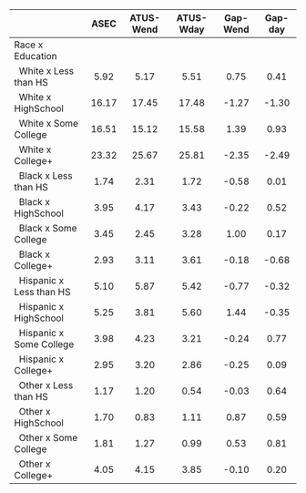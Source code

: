 
|                      |         ASEC |    ATUS-Wend |    ATUS-Wday |     Gap-Wend |      Gap-day |
| -------------------- | :----------: | :----------: | :----------: | :----------: | :----------: |
| Race x Education     |              |              |              |              |              |
| &nbsp;&nbsp;White x Less than HS |         5.92 |         5.17 |         5.51 |         0.75 |         0.41 |
| &nbsp;&nbsp;White x HighSchool |        16.17 |        17.45 |        17.48 |        -1.27 |        -1.30 |
| &nbsp;&nbsp;White x Some College |        16.51 |        15.12 |        15.58 |         1.39 |         0.93 |
| &nbsp;&nbsp;White x College+ |        23.32 |        25.67 |        25.81 |        -2.35 |        -2.49 |
| &nbsp;&nbsp;Black x Less than HS |         1.74 |         2.31 |         1.72 |        -0.58 |         0.01 |
| &nbsp;&nbsp;Black x HighSchool |         3.95 |         4.17 |         3.43 |        -0.22 |         0.52 |
| &nbsp;&nbsp;Black x Some College |         3.45 |         2.45 |         3.28 |         1.00 |         0.17 |
| &nbsp;&nbsp;Black x College+ |         2.93 |         3.11 |         3.61 |        -0.18 |        -0.68 |
| &nbsp;&nbsp;Hispanic x Less than HS |         5.10 |         5.87 |         5.42 |        -0.77 |        -0.32 |
| &nbsp;&nbsp;Hispanic x HighSchool |         5.25 |         3.81 |         5.60 |         1.44 |        -0.35 |
| &nbsp;&nbsp;Hispanic x Some College |         3.98 |         4.23 |         3.21 |        -0.24 |         0.77 |
| &nbsp;&nbsp;Hispanic x College+ |         2.95 |         3.20 |         2.86 |        -0.25 |         0.09 |
| &nbsp;&nbsp;Other x Less than HS |         1.17 |         1.20 |         0.54 |        -0.03 |         0.64 |
| &nbsp;&nbsp;Other x HighSchool |         1.70 |         0.83 |         1.11 |         0.87 |         0.59 |
| &nbsp;&nbsp;Other x Some College |         1.81 |         1.27 |         0.99 |         0.53 |         0.81 |
| &nbsp;&nbsp;Other x College+ |         4.05 |         4.15 |         3.85 |        -0.10 |         0.20 |

